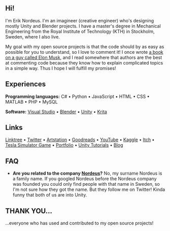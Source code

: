 ## Hi!

I'm Erik Nordeus. I'm an imagineer (creative engineer) who's designing mostly Unity and Blender projects. I have a master's degree in Mechanical Engineering from the Royal Institute of Technology (KTH) in Stockholm, Sweden, where I also live. 

My goal with my open source projects is that the code should by as easy as possible for you to understand, so I love to comment it! I once wrote [a book on a guy called Elon Musk](https://www.habrador.com/p/elonmuskbook/), and I read somewhere that authors are the best at commenting code because they know how to explain complicated topics in a simple way. Thus I hope I will fulfill my promises!  


## Experiences

**Programming languages:** C# • Python • JavaScript • HTML • CSS • MATLAB • PHP • MySQL

**Software:** [Visual Studio](https://visualstudio.microsoft.com/) • [Blender](https://www.blender.org/) • [Unity](https://unity.com/) • [Krita](https://krita.org/)


## Links

[Linktree](https://linktr.ee/eriknordeus) • [Twitter](https://www.twitter.com/eriknordeus) • [Artstation](https://artstation.com/eriknordeus) • [Goodreads](https://www.goodreads.com/eriknordeus) • [YouTube](https://www.youtube.com/user/eriknordeus) • [Kaggle](https://www.kaggle.com/eriknordeus) • [Itch](https://habrador.itch.io/)
• [Tesla Simulator Game](https://habrador.itch.io/tesla-motors-simulator) • [Portfolio](https://www.habrador.com) • [Unity Tutorials](https://www.habrador.com/tutorials/) • [Blog](https://blog.habrador.com/)
	
  
## FAQ

* **Are you related to the company [Nordeus](https://nordeus.com/)?** No, my surname Nordeus is a family name. If you googled Nordeus before the Nordeus company was founded you could only find people with that name in Sweden, so I'm not sure how they got the name. But they follow me on Twitter! Kinda funny that both of us are into Unity.


## THANK YOU... 

...everyone who has used and contributed to my open source projects! 
